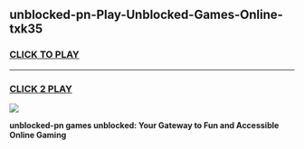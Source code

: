 
## unblocked-pn-Play-Unblocked-Games-Online-txk35
<h3>
<a href="https://premium76.site?title=unblocked-pn&ref=25A">CLICK TO PLAY</a></h3>
<hr>

<h3>
<a href="https://premium76.site?title=unblocked-pn&ref=25A">CLICK 2 PLAY</a>
  
</h3>

<a href="https://premium76.site?title=unblocked-pn&ref=25A"><img src="https://clearcache.store/games.png"></a>


**unblocked-pn games unblocked: Your Gateway to Fun and Accessible Online Gaming**

